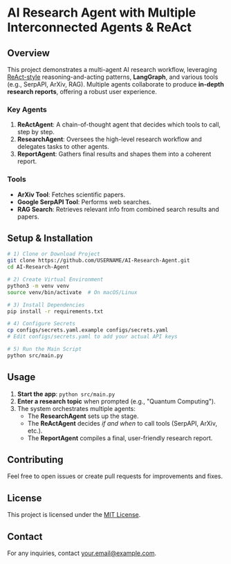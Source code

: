 # AI Research Agent with Multiple Interconnected Agents & ReAct

## Overview

This project demonstrates a multi-agent AI research workflow, leveraging [ReAct-style](https://arxiv.org/abs/2210.03629) reasoning-and-acting patterns, **LangGraph**, and various tools (e.g., SerpAPI, ArXiv, RAG). Multiple agents collaborate to produce **in-depth research reports**, offering a robust user experience.

### Key Agents

1. **ReActAgent**: A chain-of-thought agent that decides which tools to call, step by step.
2. **ResearchAgent**: Oversees the high-level research workflow and delegates tasks to other agents.
3. **ReportAgent**: Gathers final results and shapes them into a coherent report.

### Tools

- **ArXiv Tool**: Fetches scientific papers.
- **Google SerpAPI Tool**: Performs web searches.
- **RAG Search**: Retrieves relevant info from combined search results and papers.

## Setup & Installation

```bash
# 1) Clone or Download Project
git clone https://github.com/USERNAME/AI-Research-Agent.git
cd AI-Research-Agent

# 2) Create Virtual Environment
python3 -m venv venv
source venv/bin/activate  # On macOS/Linux

# 3) Install Dependencies
pip install -r requirements.txt

# 4) Configure Secrets
cp configs/secrets.yaml.example configs/secrets.yaml
# Edit configs/secrets.yaml to add your actual API keys

# 5) Run the Main Script
python src/main.py
```

## Usage

1. **Start the app**: `python src/main.py`
2. **Enter a research topic** when prompted (e.g., "Quantum Computing").
3. The system orchestrates multiple agents:
   - The **ResearchAgent** sets up the stage.
   - The **ReActAgent** decides *if and when* to call tools (SerpAPI, ArXiv, etc.).
   - The **ReportAgent** compiles a final, user-friendly research report.

## Contributing

Feel free to open issues or create pull requests for improvements and fixes.

## License

This project is licensed under the [MIT License](LICENSE).

## Contact

For any inquiries, contact [your.email@example.com](mailto:your.email@example.com).
